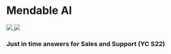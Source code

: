 # Mendable AI

<div>
    <a
    href="https://twitter.com/mendableai">
        <img src="https://img.shields.io/badge/X/Twitter-000000?style=for-the-badge&logo=x&logoColor=white" />
    </a>
    <a href="https://www.linkedin.com/company/sideguide_dev/">
        <img src="https://img.shields.io/badge/LinkedIn-0077B5?style=for-the-badge&logo=linkedin&logoColor=white" />
    </a>
</div>
<h3>
  <p>Just in time answers for Sales and Support (YC S22)</p>
</h3>

